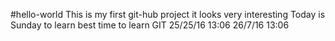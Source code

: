 #hello-world
This is my first git-hub project
it looks very interesting
Today is Sunday to learn best time to learn GIT
25/25/16 13:06
26/7/16 13:06

